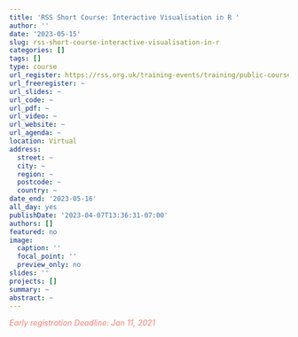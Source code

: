 ```yaml
---
title: 'RSS Short Course: Interactive Visualisation in R '
author: ''
date: '2023-05-15'
slug: rss-short-course-interactive-visualisation-in-r
categories: []
tags: []
type: course
url_register: https://rss.org.uk/training-events/training/public-courses/software-training/interactive-visualisation-in-r/interactive-visualisation-in-r-virtual-classro-(1)/#eventoverview
url_freeregister: ~
url_slides: ~
url_code: ~
url_pdf: ~
url_video: ~
url_website: ~
url_agenda: ~
location: Virtual
address:
  street: ~
  city: ~
  region: ~
  postcode: ~
  country: ~
date_end: '2023-05-16'
all_day: yes
publishDate: '2023-04-07T13:36:31-07:00'
authors: []
featured: no
image:
  caption: ''
  focal_point: ''
  preview_only: no
slides: ''
projects: []
summary: ~
abstract: ~
---
```

<span style="color: salmon;">*Early registration Deadline: Jan 11, 2021*</span>

<!--more-->
